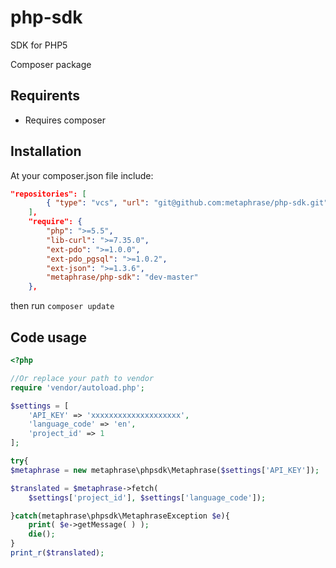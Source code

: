 # php-sdk
SDK for PHP5

Composer package

Requirents
-----------
* Requires composer

Installation
-----------
At your composer.json file include:

```json
"repositories": [
        { "type": "vcs", "url": "git@github.com:metaphrase/php-sdk.git" }
    ],
    "require": {
        "php": ">=5.5",
        "lib-curl": ">=7.35.0",
        "ext-pdo": ">=1.0.0",
        "ext-pdo_pgsql": ">=1.0.2",
        "ext-json": ">=1.3.6",
        "metaphrase/php-sdk": "dev-master"
    },
```

then run `composer update`

Code usage
-----------

```php
<?php

//Or replace your path to vendor
require 'vendor/autoload.php';

$settings = [
    'API_KEY' => 'xxxxxxxxxxxxxxxxxxxx',
    'language_code' => 'en',
    'project_id' => 1
];

try{
$metaphrase = new metaphrase\phpsdk\Metaphrase($settings['API_KEY']);

$translated = $metaphrase->fetch(
    $settings['project_id'], $settings['language_code']);

}catch(metaphrase\phpsdk\MetaphraseException $e){
    print( $e->getMessage( ) );
    die();
}
print_r($translated);
```

